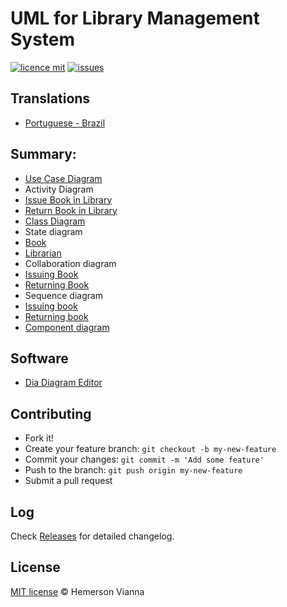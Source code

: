 # UML for Library Management System

[![licence mit](https://img.shields.io/badge/license-MIT-blue.svg?style=flat-square)](http://hemersonvianna.mit-license.org/)
[![issues](https://img.shields.io/github/issues/uml-solutions/uml-library-management-system.svg?style=flat-square)](https://github.com/uml-solutions/uml-library-management-system/issues)

## Translations

* [Portuguese - Brazil](translations/pt_BR)

## Summary:

 - [Use Case Diagram](diagrams/use-case/library-management-system.jpeg)
 - Activity Diagram
  - [Issue Book in Library](diagrams/activity/issue-book-in-library.jpeg)
  - [Return Book in Library](diagrams/activity/return-book-in-library.jpeg)
 - [Class Diagram](diagrams/class/)
 - State diagram
  - [Book](diagrams/state/book.jpeg)
  - [Librarian](diagrams/state/librarian.jpeg)
 - Collaboration diagram
  - [Issuing Book](diagrams/collaboration/)
  - [Returning Book](diagrams/collaboration/)
 - Sequence diagram
  - [Issuing book](diagrams/sequence/)
  - [Returning book](diagrams/sequence/)
 - [Component diagram](diagrams/component/)


## Software

 - [Dia Diagram Editor](https://sourceforge.net/projects/dia-installer/)

## Contributing

- Fork it!
- Create your feature branch: `git checkout -b my-new-feature`
- Commit your changes: `git commit -m 'Add some feature'`
- Push to the branch: `git push origin my-new-feature`
- Submit a pull request

## Log

Check [Releases](https://github.com/uml-solutions/uml-library-management-system/releases) for detailed changelog.

## License

[MIT license](http://hemersonvianna.mit-license.org/) © Hemerson Vianna
